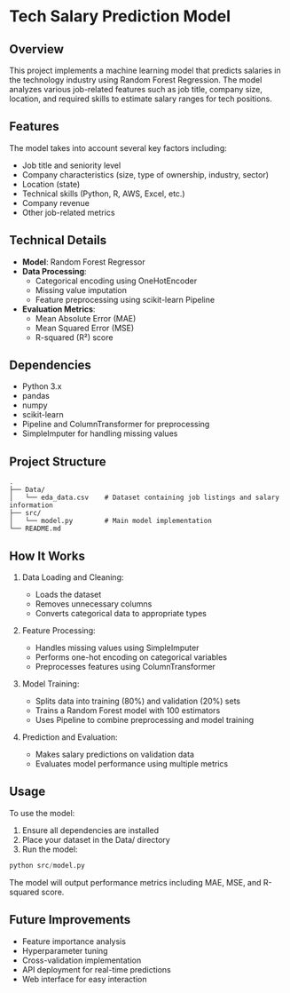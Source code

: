 # Tech Salary Prediction Model

## Overview
This project implements a machine learning model that predicts salaries in the technology industry using Random Forest Regression. The model analyzes various job-related features such as job title, company size, location, and required skills to estimate salary ranges for tech positions.

## Features
The model takes into account several key factors including:
- Job title and seniority level
- Company characteristics (size, type of ownership, industry, sector)
- Location (state)
- Technical skills (Python, R, AWS, Excel, etc.)
- Company revenue
- Other job-related metrics

## Technical Details
- **Model**: Random Forest Regressor
- **Data Processing**:
  - Categorical encoding using OneHotEncoder
  - Missing value imputation
  - Feature preprocessing using scikit-learn Pipeline
- **Evaluation Metrics**:
  - Mean Absolute Error (MAE)
  - Mean Squared Error (MSE)
  - R-squared (R²) score

## Dependencies
- Python 3.x
- pandas
- numpy
- scikit-learn
- Pipeline and ColumnTransformer for preprocessing
- SimpleImputer for handling missing values

## Project Structure
```
.
├── Data/
│   └── eda_data.csv    # Dataset containing job listings and salary information
├── src/
│   └── model.py        # Main model implementation
└── README.md
```

## How It Works
1. Data Loading and Cleaning:
   - Loads the dataset
   - Removes unnecessary columns
   - Converts categorical data to appropriate types

2. Feature Processing:
   - Handles missing values using SimpleImputer
   - Performs one-hot encoding on categorical variables
   - Preprocesses features using ColumnTransformer

3. Model Training:
   - Splits data into training (80%) and validation (20%) sets
   - Trains a Random Forest model with 100 estimators
   - Uses Pipeline to combine preprocessing and model training

4. Prediction and Evaluation:
   - Makes salary predictions on validation data
   - Evaluates model performance using multiple metrics

## Usage
To use the model:
1. Ensure all dependencies are installed
2. Place your dataset in the Data/ directory
3. Run the model:
```python
python src/model.py
```

The model will output performance metrics including MAE, MSE, and R-squared score.

## Future Improvements
- Feature importance analysis
- Hyperparameter tuning
- Cross-validation implementation
- API deployment for real-time predictions
- Web interface for easy interaction 